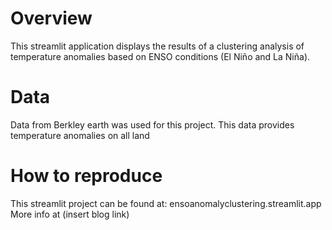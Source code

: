 # Overview

This streamlit application displays the results of a clustering analysis of temperature anomalies based on ENSO conditions (El Niño and La Niña). 
# Data

Data from Berkley earth was used for this project. This data provides temperature anomalies on all land 

# How to reproduce

This streamlit project can be found at: ensoanomalyclustering.streamlit.app
More info at (insert blog link)


